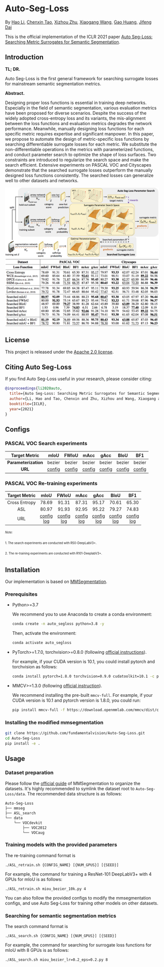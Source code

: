 # Auto-Seg-Loss

By [Hao Li](https://scholar.google.com/citations?user=qHqQsY4AAAAJ&hl=zh-CN), [Chenxin Tao](https://scholar.google.com/citations?user=sXHFIBkAAAAJ&hl=zh-CN), [Xizhou Zhu](https://scholar.google.com/citations?user=02RXI00AAAAJ), [Xiaogang Wang](http://www.ee.cuhk.edu.hk/~xgwang/), [Gao Huang](http://www.gaohuang.net/), [Jifeng Dai](https://jifengdai.org/)

This is the official implementation of the ICLR 2021 paper [Auto Seg-Loss: Searching Metric Surrogates for Semantic Segmentation](https://arxiv.org/abs/2010.07930).  

## Introduction

**TL; DR.** 

Auto Seg-Loss is the first general framework for searching surrogate losses for mainstream semantic segmentation metrics.


**Abstract.** 

Designing proper loss functions is essential in training deep networks. Especially in the field of semantic segmentation, various evaluation metrics have been proposed for diverse scenarios. Despite the success of the widely adopted cross-entropy loss and its variants, the mis-alignment between the loss functions and evaluation metrics degrades the network performance. Meanwhile, manually designing loss functions for each specific metric requires expertise and significant manpower. In this paper, we propose to automate the design of metric-specific loss functions by searching differentiable surrogate losses for each metric. We substitute the non-differentiable operations in the metrics with parameterized functions, and conduct parameter search to optimize the shape of loss surfaces. Two constraints are introduced to regularize the search space and make the search efficient. Extensive experiments on PASCAL VOC and Cityscapes demonstrate that the searched surrogate losses outperform the manually designed loss functions consistently. The searched losses can generalize well to other datasets and networks.

![ASL-overview](./figs/overview.png)
![ASL-results](./figs/results.png)


## License

This project is released under the [Apache 2.0 license](./LICENSE).

## Citing Auto Seg-Loss
If you find Auto Seg-Loss useful in your research, please consider citing:
```bibtex
@inproceedings{li2020auto,
  title={Auto Seg-Loss: Searching Metric Surrogates for Semantic Segmentation},
  author={Li, Hao and Tao, Chenxin and Zhu, Xizhou and Wang, Xiaogang and Huang, Gao and Dai, Jifeng},
  booktitle={ICLR},
  year={2021}
}
```

## Configs

### PASCAL VOC Search experiments 

| Target Metric | mIoU | FWIoU | mAcc | gAcc | BIoU | BF1 |
| :------------: | :----: | :----: | :----: | :----: | :----: | :----: |
| **Parameterization** | bezier | bezier | bezier | bezier | bezier | bezier |
| **URL** | [config](./ASL_configs/search/miou_bezier_lr=0.2_eps=0.2.py) | [config](./ASL_configs/search/fwiou_bezier_lr=0.2_eps=0.2.py) | [config](./ASL_configs/search/macc_bezier_lr=0.2_eps=0.2.py) | [config](./ASL_configs/search/gacc_bezier_lr=0.2_eps=0.2.py) | [config](./ASL_configs/search/biou_bezier_lr=0.2_eps=0.2.py) | [config](./ASL_configs/search/bf1_bezier_lr=0.2_eps=0.2.py) |

### PASCAL VOC Re-training experiments

| Target Metric | mIoU | FWIoU | mAcc | gAcc | BIoU | BF1 |
| :------------: | :----: | :----: | :----: | :----: | :----: | :----: |
| Cross Entropy | 78.69 | 91.31 | 87.31 | 95.17 | 70.61 | 65.30 |
| ASL | 80.97 | 91.93 | 92.95 | 95.22 | 79.27 | 74.83 |
| URL | [config](./ASL_configs/retrain/miou_bezier_10k.py)<br/>[log](./ASL_configs/retrain/miou_bezier_10k.log) | [config](./ASL_configs/retrain/fwiou_bezier_10k.py)<br/>[log](./ASL_configs/retrain/fwiou_bezier_10k.log) | [config](./ASL_configs/retrain/macc_bezier_10k.py)<br/>[log](./ASL_configs/retrain/macc_bezier_10k.log) | [config](./ASL_configs/retrain/gacc_bezier_10k.py)<br/>[log](./ASL_configs/retrain/gacc_bezier_10k.log) | [config](./ASL_configs/retrain/biou_bezier_10k.py)<br/>[log](./ASL_configs/retrain/biou_bezier_10k.log) | [config](./ASL_configs/retrain/bf1_bezier_10k.py)<br/>[log](./ASL_configs/retrain/bf1_bezier_10k.log) |


<sub><sup>*Note:*</sup></sub>

<sub><sup>1. The search experiments are conducted with R50-DeepLabV3+.  </sup></sub>   

<sub><sup>2. The re-training experiments are conducted with R101-DeeplabV3+.  </sup></sub>   


## Installation

Our implementation is based on [MMSegmentation](https://github.com/open-mmlab/mmsegmentation/).

### Prerequisites
  
- Python>=3.7

    We recommend you to use Anaconda to create a conda environment:
    ```bash
    conda create -n auto_segloss python=3.8 -y
    ```
    Then, activate the environment:
    ```bash
    conda activate auto_segloss
    ```
  
- PyTorch>=1.7.0, torchvision>=0.8.0 (following [official instructions](https://pytorch.org/)).

    For example, if your CUDA version is 10.1, you could install pytorch and torchvision as follows:
    ```bash
    conda install pytorch=1.8.0 torchvision=0.9.0 cudatoolkit=10.1 -c pytorch
    ```
    
- MMCV>=1.3.0 (following [official instruction](https://github.com/open-mmlab/mmcv/tree/master/docs)).
    
    We recommend installing the pre-built `mmcv-full`. For example, if your CUDA version is 10.1 and pytorch version is 1.8.0, you could run:
    ```bash
    pip install mmcv-full -f https://download.openmmlab.com/mmcv/dist/cu101/torch1.8.0/index.html
    ```
    
### Installing the modified mmsegmentation

```bash
git clone https://github.com/fundamentalvision/Auto-Seg-Loss.git
cd Auto-Seg-Loss
pip install -e .
```

## Usage

### Dataset preparation

Please follow the [official guide](https://github.com/open-mmlab/mmsegmentation/blob/master/docs/dataset_prepare.md) of MMSegmentation to organize the datasets. It's highly recommended to symlink the dataset root to `Auto-Seg-Loss/data`. The recommended data structure is as follows:

```none
Auto-Seg-Loss
├── mmseg
├── ASL_search
└── data
    └── VOCdevkit
        ├── VOC2012
        └── VOCaug
```


### Training models with the provided parameters

The re-training command format is 

```
./ASL_retrain.sh {CONFIG_NAME} [{NUM_GPUS}] [{SEED}]
```

For example, the command for training a ResNet-101 DeepLabV3+ with 4 GPUs for mIoU is as follows:

```
./ASL_retrain.sh miou_bezier_10k.py 4
```

You can also follow the provided configs to modify the mmsegmentation configs, and use Auto Seg-Loss for training other models on other datasets.


### Searching for semantic segmentation metrics

The search command format is 

```
./ASL_search.sh {CONFIG_NAME} [{NUM_GPUS}] [{SEED}]
```

For example, the command for searching for surrogate loss functions for mIoU with 8 GPUs is as follows:

```
./ASL_search.sh miou_bezier_lr=0.2_eps=0.2.py 8
```

